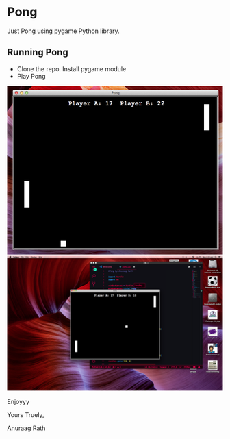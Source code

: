 # Pong
Just Pong using pygame Python library. 

## Running Pong
* Clone the repo. Install pygame module
* Play Pong 

![1](/images/1.png)
![2](/images/2.png)

Enjoyyy

Yours Truely,

Anuraag Rath
